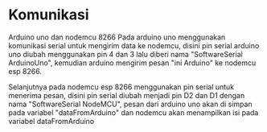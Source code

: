 # Komunikasi
Arduino uno dan nodemcu 8266
Pada arduino uno menggunakan komunikasi serial untuk mengirim data ke nodemcu, disini pin serial arduino uno diubah menggunakan pin 4 dan 3 lalu diberi nama "SoftwareSerial ArduinoUno", kemudian arduino mengirim pesan "ini Arduino" ke nodemcu esp 8266.

Selanjutnya pada nodemcu esp 8266 menggunakan pin serial untuk menerima pesan, disini pin serial diubah menjadi pin D2 dan D1 dengan nama "SoftwareSerial NodeMCU", pesan dari arduino uno akan di simpan pada variabel "dataFromArduino" dan nodemcu akan menampilkan isi pada variabel dataFromArduino
